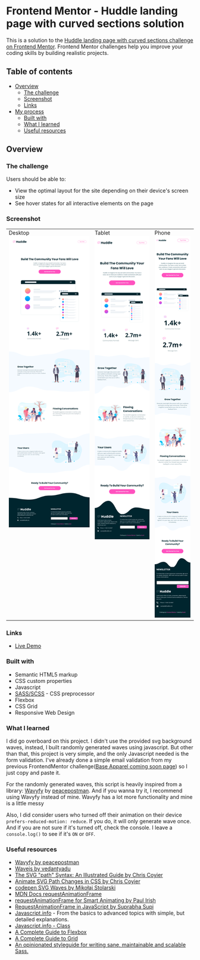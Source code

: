 # Frontend Mentor - Huddle landing page with curved sections solution

This is a solution to the [Huddle landing page with curved sections challenge on Frontend Mentor](https://www.frontendmentor.io/challenges/huddle-landing-page-with-curved-sections-5ca5ecd01e82137ec91a50f2). Frontend Mentor challenges help you improve your coding skills by building realistic projects. 

## Table of contents

- [Overview](#overview)
  - [The challenge](#the-challenge)
  - [Screenshot](#screenshot)
  - [Links](#links)
- [My process](#my-process)
  - [Built with](#built-with)
  - [What I learned](#what-i-learned)
  - [Useful resources](#useful-resources)

## Overview

### The challenge

Users should be able to:

- View the optimal layout for the site depending on their device's screen size
- See hover states for all interactive elements on the page

### Screenshot

<table>
  <tr>
    <td valign="top">
        Desktop
        <img src="./design/ssDesktop.png">
    </td>
    <td valign="top">
        Tablet
        <img src="./design/ssTablet.png">
    </td>
    <td valign="top">
        Phone
        <img src="./design/ssPhone.png">
    </td>
  </tr>
</table>

### Links

- [Live Demo]()

### Built with

- Semantic HTML5 markup
- CSS custom properties
- Javascript
- [SASS/SCSS](https://sass-lang.com) - CSS preprocessor
- Flexbox
- CSS Grid
- Responsive Web Design

### What I learned

I did go overboard on this project. I didn't use the provided svg background waves, instead, I built randomly generated waves using javascript. But other than that, this project is very simple, and the only Javascript needed is the form validation. I've already done a simple email validation from my previous FrontendMentor challenge([Base Apparel coming soon page](https://www.frontendmentor.io/challenges/base-apparel-coming-soon-page-5d46b47f8db8a7063f9331a0)) so I just copy and paste it.

For the randomly generated waves, this script is heavily inspired from a library: [Wavyfy](https://github.com/peacepostman/wavify) by [peacepostman](https://github.com/peacepostman). And if you wanna try it, I recommend using Wavyfy instead of mine. Wavyfy has a lot more functionality and mine is a little messy

Also, I did consider users who turned off their animation on their device `prefers-reduced-motion: reduce`. If you do, it will only generate wave once. And if you are not sure if it's turned off, check the console. I leave a `console.log()` to see if it's `ON` or `OFF`.

### Useful resources

- [Wavyfy by peacepostman](https://github.com/peacepostman/wavify)
- [Wavejs by vedantyadu](https://github.com/vedantyadu/wavejs-updated)
- [The SVG "path" Syntax: An Illustrated Guide by Chris Coyier](https://css-tricks.com/svg-path-syntax-illustrated-guide/)
- [Animate SVG Path Changes in CSS by Chris Coyier](https://css-tricks.com/animate-svg-path-changes-in-css/)
- [codepen SVG Waves by Mikołaj Stolarski](https://codepen.io/grimor/pen/qbXLdN?editors=1010)
- [MDN Docs requestAnimationFrame](https://developer.mozilla.org/en-US/docs/Web/API/window/requestAnimationFrame)
- [requestAnimationFrame for Smart Animating by Paul Irish](https://www.paulirish.com/2011/requestanimationframe-for-smart-animating/)
- [RequestAnimationFrame in JavaScript by Suprabha Supi](https://medium.com/geekculture/requestanimationframe-in-javascript-82a913cf8c46)
- [Javascript.info](https://javascript.info) - From the basics to advanced topics with simple, but detailed explanations.
- [Javascript.info - Class](https://javascript.info/class)
- [A Complete Guide to Flexbox](https://css-tricks.com/snippets/css/a-guide-to-flexbox/)
- [A Complete Guide to Grid](https://css-tricks.com/snippets/css/complete-guide-grid/)
- [An opinionated styleguide for writing sane, maintainable and scalable Sass.](https://sass-guidelin.es/)